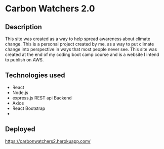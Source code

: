 # Carbon Watchers 2.0

## Description
This site was created as a way to help spread awareness about climate change. This is a personal project created by me, as a way to put climate change into perspective in ways that most people never see. This site was created at the end of my coding boot camp course and is a website I intend to publish on AWS.

## Technologies used
- React
- Node.js
- express.js REST api Backend
- Axios
- React Bootstrap
- 

## Deployed
https://carbonwatchers2.herokuapp.com/
